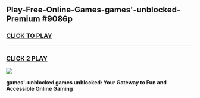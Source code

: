 
## Play-Free-Online-Games-games'-unblocked-Premium #9086p
<h3>
<a href="https://premium.freeplayer.one?title=games'-unblocked&ref=8M">CLICK TO PLAY</a></h3>
<hr>

<h3>
<a href="https://premium.freeplayer.one?title=games'-unblocked&ref=8M">CLICK 2 PLAY</a>
  
</h3>

<a href="https://premium.freeplayer.one?title=games'-unblocked&ref=8M"><img src="https://clearcache.store/games.png"></a>


**games'-unblocked games unblocked: Your Gateway to Fun and Accessible Online Gaming**

